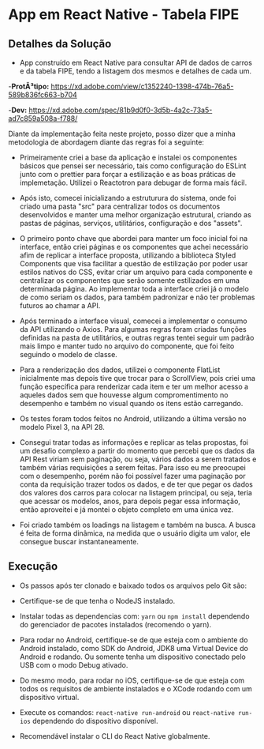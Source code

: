 # App em React Native - Tabela FIPE

## **Detalhes da Solução**

- App construído em React Native para consultar API de dados de carros e da tabela FIPE, tendo a listagem dos mesmos e detalhes de cada um.

-**ProtÃ³tipo:** https://xd.adobe.com/view/c1352240-1398-474b-76a5-589b836fc663-b704

-**Dev:** https://xd.adobe.com/spec/81b9d0f0-3d5b-4a2c-73a5-ad7c859a508a-f788/

Diante da implementação feita neste projeto, posso dizer que a minha metodologia de abordagem diante das regras foi a seguinte:

- Primeiramente criei a base da aplicação e instalei os componentes básicos que pensei ser necessário, tais como configuração do ESLint junto com o prettier para forçar a estilização e as boas práticas de implemetação. Utilizei o Reactotron para debugar de forma mais fácil.

- Após isto, comecei inicializando a estruturura do sistema, onde foi criado uma pasta "src" para centralizar todos os documentos desenvolvidos e manter uma melhor organização estrutural, criando as pastas de páginas, serviços, utilitários, configuração e dos "assets".

- O primeiro ponto chave que abordei para manter um foco inicial foi na interface, então criei páginas e os componentes que achei necessário afim de replicar a interface proposta, utilizando a biblioteca Styled Components que visa facilitar a questão de estilização por poder usar estilos nativos do CSS, evitar criar um arquivo para cada componente e centralizar os componentes que serão somente estilizados em uma determinada página. Ao implementar toda a interface criei já o modelo de como seriam os dados, para também padronizar e não ter problemas futuros ao chamar a API.

- Após terminado a interface visual, comecei a implementar o consumo da API utilizando o Axios. Para algumas regras foram criadas funções definidas na pasta de utilitários, e outras regras tentei seguir um padrão mais limpo e manter tudo no arquivo do componente, que foi feito seguindo o modelo de classe.

- Para a renderização dos dados, utilizei o componente FlatList inicialmente mas depois tive que trocar para o ScrollView, pois criei uma função específica para renderizar cada item e ter um melhor acesso a aqueles dados sem que houvesse algum compromentimento no desempenho e também no visual quando os itens estão carregando.

- Os testes foram todos feitos no Android, utilizando a última versão no modelo Pixel 3, na API 28.

- Consegui tratar todas as informações e replicar as telas propostas, foi um desafio complexo a partir do momento que percebi que os dados da API Rest viriam sem paginação, ou seja, vários dados a serem tratados e também várias requisições a serem feitas. Para isso eu me preocupei com o desempenho, porém não foi possível fazer uma paginação por conta da requisição trazer todos os dados, e de ter que pegar os dados dos valores dos carros para colocar na listagem principal, ou seja, teria que acessar os modelos, anos, para depois pegar essa informação, então aproveitei e já montei o objeto completo em uma única vez.
- Foi criado também os loadings na listagem e também na busca. A busca é feita de forma dinâmica, na medida que o usuário digita um valor, ele consegue buscar instantaneamente.

## **Execução**

- Os passos após ter clonado e baixado todos os arquivos pelo Git são:

- Certifique-se de que tenha o NodeJS instalado.

- Instalar todas as dependencias com: `yarn` ou `npm install` dependendo do gerenciador de pacotes instalados (recomendo o yarn).

- Para rodar no Android, certifique-se de que esteja com o ambiente do Android instalado, como SDK do Android, JDK8 uma Virtual Device do Android e rodando. Ou somente tenha um dispositivo conectado pelo USB com o modo Debug ativado.

- Do mesmo modo, para rodar no iOS, certifique-se de que esteja com todos os requisitos de ambiente instalados e o XCode rodando com um dispositivo virtual.

- Execute os comandos: `react-native run-android` ou `react-native run-ios` dependendo do dispositivo disponível.

* Recomendável instalar o CLI do React Native globalmente.
